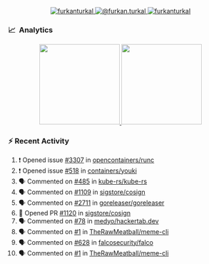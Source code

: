 <p align="center">
  <a href="https://linkedin.com/in/furkanturkal" target="blank">
    <img src="https://img.shields.io/badge/linkedin-%230077B5.svg?&style=for-the-badge&logo=linkedin&logoColor=white" alt="furkanturkal" />
  </a>
  <a href="https://medium.com/@furkan.turkal" target="blank">
    <img src="https://img.shields.io/badge/medium-%2312100E.svg?&style=for-the-badge&logo=medium&logoColor=white" alt="@furkan.turkal" />
  </a>
  <a href="https://twitter.com/furkanturkaI" target="blank">
    <img src="https://img.shields.io/badge/Twitter-1DA1F2?style=for-the-badge&logo=twitter&logoColor=white" alt="furkanturkaI" />
  </a>
</p>

### 📈 &nbsp;Analytics

<p align="center">
  <a href="https://github.com/bufgix">
    <img height="180em" src="https://github-readme-stats-eight-theta.vercel.app/api?username=Dentrax&show_icons=true&theme=algolia&include_all_commits=true&count_private=true&line_height=26"/>
    <img height="180em" src="https://github-readme-stats-eight-theta.vercel.app/api/top-langs/?username=Dentrax&layout=compact&langs_count=8&theme=algolia&line_height=26"/>
  </a>
</p>

### :zap: Recent Activity

<!--START_SECTION:activity-->
1. ❗️ Opened issue [#3307](https://github.com/opencontainers/runc/issues/3307) in [opencontainers/runc](https://github.com/opencontainers/runc)
2. ❗️ Opened issue [#518](https://github.com/containers/youki/issues/518) in [containers/youki](https://github.com/containers/youki)
3. 🗣 Commented on [#485](https://github.com/kube-rs/kube-rs/issues/485) in [kube-rs/kube-rs](https://github.com/kube-rs/kube-rs)
4. 🗣 Commented on [#1109](https://github.com/sigstore/cosign/issues/1109) in [sigstore/cosign](https://github.com/sigstore/cosign)
5. 🗣 Commented on [#2711](https://github.com/goreleaser/goreleaser/issues/2711) in [goreleaser/goreleaser](https://github.com/goreleaser/goreleaser)
6. 💪 Opened PR [#1120](https://github.com/sigstore/cosign/pull/1120) in [sigstore/cosign](https://github.com/sigstore/cosign)
7. 🗣 Commented on [#78](https://github.com/medyo/hackertab.dev/issues/78) in [medyo/hackertab.dev](https://github.com/medyo/hackertab.dev)
8. 🗣 Commented on [#1](https://github.com/TheRawMeatball/meme-cli/issues/1) in [TheRawMeatball/meme-cli](https://github.com/TheRawMeatball/meme-cli)
9. 🗣 Commented on [#628](https://github.com/falcosecurity/falco/issues/628) in [falcosecurity/falco](https://github.com/falcosecurity/falco)
10. 🗣 Commented on [#1](https://github.com/TheRawMeatball/meme-cli/issues/1) in [TheRawMeatball/meme-cli](https://github.com/TheRawMeatball/meme-cli)
<!--END_SECTION:activity-->
